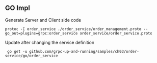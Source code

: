 ## GO Impl 



Generate Server and Client side code 

``` 
protoc -I order_service ./order_service/order_management.proto --go_out=plugins=grpc:order_service order_service/order_service.proto
``` 

Update after changing the service definition
``` 
 go get -u github.com/grpc-up-and-running/samples/ch03/order-service/go/order_service 
```